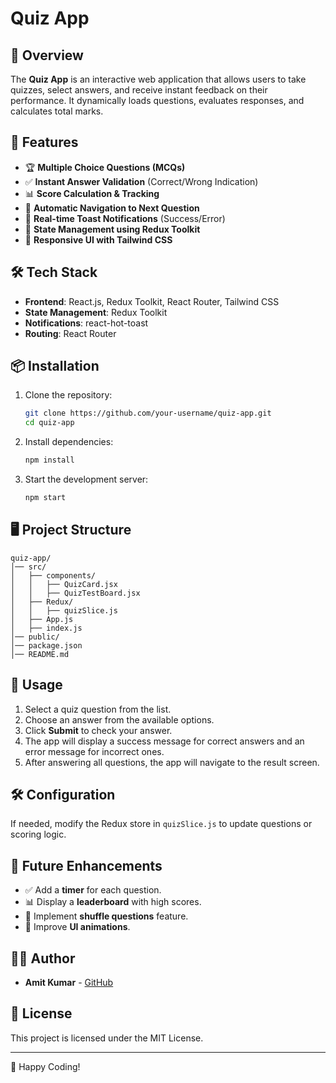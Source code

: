 # Quiz App

## 📝 Overview
The **Quiz App** is an interactive web application that allows users to take quizzes, select answers, and receive instant feedback on their performance. It dynamically loads questions, evaluates responses, and calculates total marks.

## 🚀 Features
- 🏆 **Multiple Choice Questions (MCQs)**
- ✅ **Instant Answer Validation** (Correct/Wrong Indication)
- 📊 **Score Calculation & Tracking**
- 🔄 **Automatic Navigation to Next Question**
- 📢 **Real-time Toast Notifications** (Success/Error)
- 📂 **State Management using Redux Toolkit**
- 🎨 **Responsive UI with Tailwind CSS**

## 🛠️ Tech Stack
- **Frontend**: React.js, Redux Toolkit, React Router, Tailwind CSS
- **State Management**: Redux Toolkit
- **Notifications**: react-hot-toast
- **Routing**: React Router

## 📦 Installation

1. Clone the repository:
   ```sh
   git clone https://github.com/your-username/quiz-app.git
   cd quiz-app
   ```
2. Install dependencies:
   ```sh
   npm install
   ```
3. Start the development server:
   ```sh
   npm start
   ```

## 🖥️ Project Structure
```
quiz-app/
│── src/
│   ├── components/
│   │   ├── QuizCard.jsx
│   │   ├── QuizTestBoard.jsx
│   ├── Redux/
│   │   ├── quizSlice.js
│   ├── App.js
│   ├── index.js
│── public/
│── package.json
│── README.md
```

## 📌 Usage
1. Select a quiz question from the list.
2. Choose an answer from the available options.
3. Click **Submit** to check your answer.
4. The app will display a success message for correct answers and an error message for incorrect ones.
5. After answering all questions, the app will navigate to the result screen.

## 🛠️ Configuration
If needed, modify the Redux store in `quizSlice.js` to update questions or scoring logic.

## 🎯 Future Enhancements
- ✅ Add a **timer** for each question.
- 📊 Display a **leaderboard** with high scores.
- 🔄 Implement **shuffle questions** feature.
- 🎨 Improve **UI animations**.

## 👨‍💻 Author
- **Amit Kumar** - [GitHub](https://github.com/your-username)

## 📜 License
This project is licensed under the MIT License.

---
🚀 Happy Coding!

